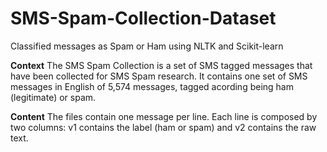 # SMS-Spam-Collection-Dataset
Classified messages as Spam or Ham using NLTK and Scikit-learn

**Context**
The SMS Spam Collection is a set of SMS tagged messages that have been collected for SMS Spam research. It contains one set of SMS messages in English of 5,574 messages, tagged acording being ham (legitimate) or spam.

**Content**
The files contain one message per line. Each line is composed by two columns: v1 contains the label (ham or spam) and v2 contains the raw text.
